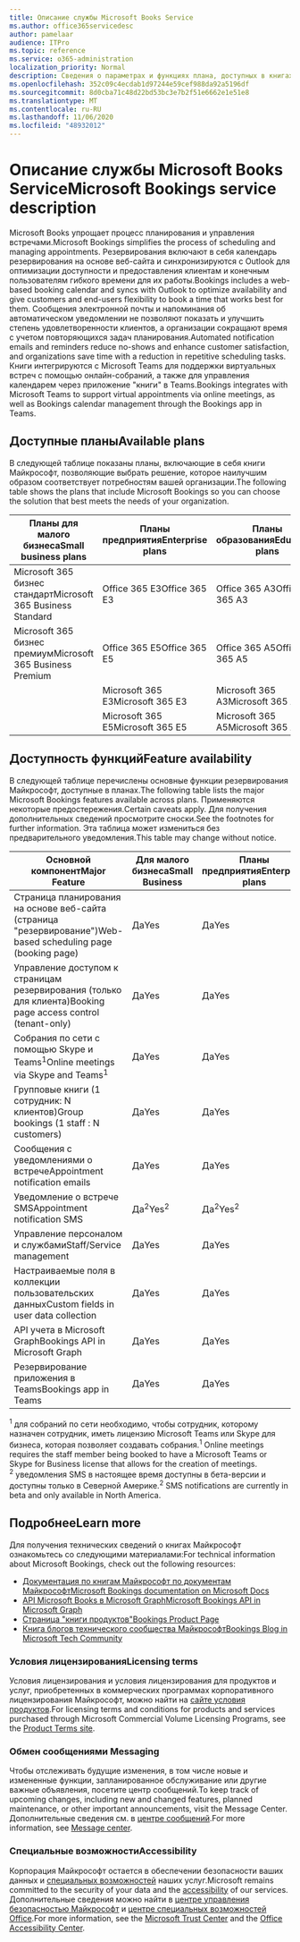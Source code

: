 ```yaml
---
title: Описание службы Microsoft Books Service
ms.author: office365servicedesc
author: pamelaar
audience: ITPro
ms.topic: reference
ms.service: o365-administration
localization_priority: Normal
description: Сведения о параметрах и функциях плана, доступных в книгах Майкрософт.
ms.openlocfilehash: 352c09c4ecdab1d97244e59cef988da92a5196df
ms.sourcegitcommit: 8d0cba71c48d22bd53bc3e7b2f51e6662e1e51e8
ms.translationtype: MT
ms.contentlocale: ru-RU
ms.lasthandoff: 11/06/2020
ms.locfileid: "48932012"
---
```

# <a name="microsoft-bookings-service-description"></a><span data-ttu-id="d849a-103">Описание службы Microsoft Books Service</span><span class="sxs-lookup"><span data-stu-id="d849a-103">Microsoft Bookings service description</span></span>

<span data-ttu-id="d849a-104">Microsoft Books упрощает процесс планирования и управления встречами.</span><span class="sxs-lookup"><span data-stu-id="d849a-104">Microsoft Bookings simplifies the process of scheduling and managing appointments.</span></span> <span data-ttu-id="d849a-105">Резервирования включают в себя календарь резервирования на основе веб-сайта и синхронизируются с Outlook для оптимизации доступности и предоставления клиентам и конечным пользователям гибкого времени для их работы.</span><span class="sxs-lookup"><span data-stu-id="d849a-105">Bookings includes a web-based booking calendar and syncs with Outlook to optimize availability and give customers and end-users flexibility to book a time that works best for them.</span></span> <span data-ttu-id="d849a-106">Сообщения электронной почты и напоминания об автоматическом уведомлении не позволяют показать и улучшить степень удовлетворенности клиентов, а организации сокращают время с учетом повторяющихся задач планирования.</span><span class="sxs-lookup"><span data-stu-id="d849a-106">Automated notification emails and reminders reduce no-shows and enhance customer satisfaction, and organizations save time with a reduction in repetitive scheduling tasks.</span></span> <span data-ttu-id="d849a-107">Книги интегрируются с Microsoft Teams для поддержки виртуальных встреч с помощью онлайн-собраний, а также для управления календарем через приложение "книги" в Teams.</span><span class="sxs-lookup"><span data-stu-id="d849a-107">Bookings integrates with Microsoft Teams to support virtual appointments via online meetings, as well as Bookings calendar management through the Bookings app in Teams.</span></span>

## <a name="available-plans"></a><span data-ttu-id="d849a-108">Доступные планы</span><span class="sxs-lookup"><span data-stu-id="d849a-108">Available plans</span></span>

<span data-ttu-id="d849a-109">В следующей таблице показаны планы, включающие в себя книги Майкрософт, позволяющие выбрать решение, которое наилучшим образом соответствует потребностям вашей организации.</span><span class="sxs-lookup"><span data-stu-id="d849a-109">The following table shows the plans that include Microsoft Bookings so you can choose the solution that best meets the needs of your organization.</span></span>

| <span data-ttu-id="d849a-110">Планы для малого бизнеса</span><span class="sxs-lookup"><span data-stu-id="d849a-110">Small business plans</span></span> | <span data-ttu-id="d849a-111">Планы предприятия</span><span class="sxs-lookup"><span data-stu-id="d849a-111">Enterprise plans</span></span> | <span data-ttu-id="d849a-112">Планы образования</span><span class="sxs-lookup"><span data-stu-id="d849a-112">Education plans</span></span> | <span data-ttu-id="d849a-113">Планы для разработчиков</span><span class="sxs-lookup"><span data-stu-id="d849a-113">Developer plans</span></span> |
| --- | --- | --- | --- |
| <span data-ttu-id="d849a-114">Microsoft 365 бизнес стандарт</span><span class="sxs-lookup"><span data-stu-id="d849a-114">Microsoft 365 Business Standard</span></span> | <span data-ttu-id="d849a-115">Office 365 E3</span><span class="sxs-lookup"><span data-stu-id="d849a-115">Office 365 E3</span></span> | <span data-ttu-id="d849a-116">Office 365 A3</span><span class="sxs-lookup"><span data-stu-id="d849a-116">Office 365 A3</span></span> | <span data-ttu-id="d849a-117">Microsoft 365 бизнес стандарт</span><span class="sxs-lookup"><span data-stu-id="d849a-117">Microsoft 365 Business Standard</span></span> |
| <span data-ttu-id="d849a-118">Microsoft 365 бизнес премиум</span><span class="sxs-lookup"><span data-stu-id="d849a-118">Microsoft 365 Business Premium</span></span> | <span data-ttu-id="d849a-119">Office 365 E5</span><span class="sxs-lookup"><span data-stu-id="d849a-119">Office 365 E5</span></span> | <span data-ttu-id="d849a-120">Office 365 A5</span><span class="sxs-lookup"><span data-stu-id="d849a-120">Office 365 A5</span></span> | <span data-ttu-id="d849a-121">Microsoft 365 бизнес премиум</span><span class="sxs-lookup"><span data-stu-id="d849a-121">Microsoft 365 Business Premium</span></span> |
|  | <span data-ttu-id="d849a-122">Microsoft 365 E3</span><span class="sxs-lookup"><span data-stu-id="d849a-122">Microsoft 365 E3</span></span> | <span data-ttu-id="d849a-123">Microsoft 365 A3</span><span class="sxs-lookup"><span data-stu-id="d849a-123">Microsoft 365 A3</span></span> |  |
|  | <span data-ttu-id="d849a-124">Microsoft 365 E5</span><span class="sxs-lookup"><span data-stu-id="d849a-124">Microsoft 365 E5</span></span> | <span data-ttu-id="d849a-125">Microsoft 365 A5</span><span class="sxs-lookup"><span data-stu-id="d849a-125">Microsoft 365 A5</span></span> |  |

## <a name="feature-availability"></a><span data-ttu-id="d849a-126">Доступность функций</span><span class="sxs-lookup"><span data-stu-id="d849a-126">Feature availability</span></span>

<span data-ttu-id="d849a-127">В следующей таблице перечислены основные функции резервирования Майкрософт, доступные в планах.</span><span class="sxs-lookup"><span data-stu-id="d849a-127">The following table lists the major Microsoft Bookings features available across plans.</span></span> <span data-ttu-id="d849a-128">Применяются некоторые предостережения.</span><span class="sxs-lookup"><span data-stu-id="d849a-128">Certain caveats apply.</span></span> <span data-ttu-id="d849a-129">Для получения дополнительных сведений просмотрите сноски.</span><span class="sxs-lookup"><span data-stu-id="d849a-129">See the footnotes for further information.</span></span> <span data-ttu-id="d849a-130">Эта таблица может измениться без предварительного уведомления.</span><span class="sxs-lookup"><span data-stu-id="d849a-130">This table may change without notice.</span></span>

| <span data-ttu-id="d849a-131">Основной компонент</span><span class="sxs-lookup"><span data-stu-id="d849a-131">Major Feature</span></span> | <span data-ttu-id="d849a-132">Для малого бизнеса</span><span class="sxs-lookup"><span data-stu-id="d849a-132">Small Business</span></span> | <span data-ttu-id="d849a-133">Планы предприятия</span><span class="sxs-lookup"><span data-stu-id="d849a-133">Enterprise plans</span></span> | <span data-ttu-id="d849a-134">GCC</span><span class="sxs-lookup"><span data-stu-id="d849a-134">GCC</span></span> | <span data-ttu-id="d849a-135">GCC High</span><span class="sxs-lookup"><span data-stu-id="d849a-135">GCC-High</span></span> | <span data-ttu-id="d849a-136">DOD</span><span class="sxs-lookup"><span data-stu-id="d849a-136">DOD</span></span> | <span data-ttu-id="d849a-137">Образование</span><span class="sxs-lookup"><span data-stu-id="d849a-137">Education</span></span> |
| --- | --- | --- | --- | --- | --- | --- |
| <span data-ttu-id="d849a-138">Страница планирования на основе веб-сайта (страница "резервирование")</span><span class="sxs-lookup"><span data-stu-id="d849a-138">Web-based scheduling page (booking page)</span></span> | <span data-ttu-id="d849a-139">Да</span><span class="sxs-lookup"><span data-stu-id="d849a-139">Yes</span></span> | <span data-ttu-id="d849a-140">Да</span><span class="sxs-lookup"><span data-stu-id="d849a-140">Yes</span></span> | <span data-ttu-id="d849a-141">Да</span><span class="sxs-lookup"><span data-stu-id="d849a-141">Yes</span></span> | <span data-ttu-id="d849a-142">Нет</span><span class="sxs-lookup"><span data-stu-id="d849a-142">No</span></span> | <span data-ttu-id="d849a-143">Нет</span><span class="sxs-lookup"><span data-stu-id="d849a-143">No</span></span> | <span data-ttu-id="d849a-144">Да</span><span class="sxs-lookup"><span data-stu-id="d849a-144">Yes</span></span> |
| <span data-ttu-id="d849a-145">Управление доступом к страницам резервирования (только для клиента)</span><span class="sxs-lookup"><span data-stu-id="d849a-145">Booking page access control (tenant-only)</span></span> | <span data-ttu-id="d849a-146">Да</span><span class="sxs-lookup"><span data-stu-id="d849a-146">Yes</span></span> | <span data-ttu-id="d849a-147">Да</span><span class="sxs-lookup"><span data-stu-id="d849a-147">Yes</span></span> | <span data-ttu-id="d849a-148">Да</span><span class="sxs-lookup"><span data-stu-id="d849a-148">Yes</span></span> | <span data-ttu-id="d849a-149">Нет</span><span class="sxs-lookup"><span data-stu-id="d849a-149">No</span></span> | <span data-ttu-id="d849a-150">Нет</span><span class="sxs-lookup"><span data-stu-id="d849a-150">No</span></span> | <span data-ttu-id="d849a-151">Да</span><span class="sxs-lookup"><span data-stu-id="d849a-151">Yes</span></span> |
| <span data-ttu-id="d849a-152">Собрания по сети с помощью Skype и Teams<sup>1</sup></span><span class="sxs-lookup"><span data-stu-id="d849a-152">Online meetings via Skype and Teams<sup>1</sup></span></span> <br/> | <span data-ttu-id="d849a-153">Да</span><span class="sxs-lookup"><span data-stu-id="d849a-153">Yes</span></span> | <span data-ttu-id="d849a-154">Да</span><span class="sxs-lookup"><span data-stu-id="d849a-154">Yes</span></span> | <span data-ttu-id="d849a-155">Да</span><span class="sxs-lookup"><span data-stu-id="d849a-155">Yes</span></span> | <span data-ttu-id="d849a-156">Нет</span><span class="sxs-lookup"><span data-stu-id="d849a-156">No</span></span> | <span data-ttu-id="d849a-157">Нет</span><span class="sxs-lookup"><span data-stu-id="d849a-157">No</span></span> | <span data-ttu-id="d849a-158">Да</span><span class="sxs-lookup"><span data-stu-id="d849a-158">Yes</span></span> |
| <span data-ttu-id="d849a-159">Групповые книги (1 сотрудник: N клиентов)</span><span class="sxs-lookup"><span data-stu-id="d849a-159">Group bookings (1 staff : N customers)</span></span> | <span data-ttu-id="d849a-160">Да</span><span class="sxs-lookup"><span data-stu-id="d849a-160">Yes</span></span> | <span data-ttu-id="d849a-161">Да</span><span class="sxs-lookup"><span data-stu-id="d849a-161">Yes</span></span> | <span data-ttu-id="d849a-162">Да</span><span class="sxs-lookup"><span data-stu-id="d849a-162">Yes</span></span> | <span data-ttu-id="d849a-163">Нет</span><span class="sxs-lookup"><span data-stu-id="d849a-163">No</span></span> | <span data-ttu-id="d849a-164">Нет</span><span class="sxs-lookup"><span data-stu-id="d849a-164">No</span></span> | <span data-ttu-id="d849a-165">Да</span><span class="sxs-lookup"><span data-stu-id="d849a-165">Yes</span></span> |
| <span data-ttu-id="d849a-166">Сообщения с уведомлениями о встрече</span><span class="sxs-lookup"><span data-stu-id="d849a-166">Appointment notification emails</span></span> | <span data-ttu-id="d849a-167">Да</span><span class="sxs-lookup"><span data-stu-id="d849a-167">Yes</span></span> | <span data-ttu-id="d849a-168">Да</span><span class="sxs-lookup"><span data-stu-id="d849a-168">Yes</span></span> | <span data-ttu-id="d849a-169">Да</span><span class="sxs-lookup"><span data-stu-id="d849a-169">Yes</span></span> | <span data-ttu-id="d849a-170">Нет</span><span class="sxs-lookup"><span data-stu-id="d849a-170">No</span></span> | <span data-ttu-id="d849a-171">Нет</span><span class="sxs-lookup"><span data-stu-id="d849a-171">No</span></span> | <span data-ttu-id="d849a-172">Да</span><span class="sxs-lookup"><span data-stu-id="d849a-172">Yes</span></span> |
| <span data-ttu-id="d849a-173">Уведомление о встрече SMS</span><span class="sxs-lookup"><span data-stu-id="d849a-173">Appointment notification SMS</span></span> | <span data-ttu-id="d849a-174">Да<sup>2</sup></span><span class="sxs-lookup"><span data-stu-id="d849a-174">Yes<sup>2</sup></span></span> <br/> | <span data-ttu-id="d849a-175">Да<sup>2</sup></span><span class="sxs-lookup"><span data-stu-id="d849a-175">Yes<sup>2</sup></span></span> <br/> | <span data-ttu-id="d849a-176">Да<sup>2</sup></span><span class="sxs-lookup"><span data-stu-id="d849a-176">Yes<sup>2</sup></span></span> <br/> | <span data-ttu-id="d849a-177">Нет</span><span class="sxs-lookup"><span data-stu-id="d849a-177">No</span></span> | <span data-ttu-id="d849a-178">Нет</span><span class="sxs-lookup"><span data-stu-id="d849a-178">No</span></span> | <span data-ttu-id="d849a-179">Да</span><span class="sxs-lookup"><span data-stu-id="d849a-179">Yes</span></span> |
| <span data-ttu-id="d849a-180">Управление персоналом и службами</span><span class="sxs-lookup"><span data-stu-id="d849a-180">Staff/Service management</span></span> | <span data-ttu-id="d849a-181">Да</span><span class="sxs-lookup"><span data-stu-id="d849a-181">Yes</span></span> | <span data-ttu-id="d849a-182">Да</span><span class="sxs-lookup"><span data-stu-id="d849a-182">Yes</span></span> | <span data-ttu-id="d849a-183">Да</span><span class="sxs-lookup"><span data-stu-id="d849a-183">Yes</span></span> | <span data-ttu-id="d849a-184">Нет</span><span class="sxs-lookup"><span data-stu-id="d849a-184">No</span></span> | <span data-ttu-id="d849a-185">Нет</span><span class="sxs-lookup"><span data-stu-id="d849a-185">No</span></span> | <span data-ttu-id="d849a-186">Да</span><span class="sxs-lookup"><span data-stu-id="d849a-186">Yes</span></span> |
| <span data-ttu-id="d849a-187">Настраиваемые поля в коллекции пользовательских данных</span><span class="sxs-lookup"><span data-stu-id="d849a-187">Custom fields in user data collection</span></span> | <span data-ttu-id="d849a-188">Да</span><span class="sxs-lookup"><span data-stu-id="d849a-188">Yes</span></span> | <span data-ttu-id="d849a-189">Да</span><span class="sxs-lookup"><span data-stu-id="d849a-189">Yes</span></span> | <span data-ttu-id="d849a-190">Да</span><span class="sxs-lookup"><span data-stu-id="d849a-190">Yes</span></span> | <span data-ttu-id="d849a-191">Нет</span><span class="sxs-lookup"><span data-stu-id="d849a-191">No</span></span> | <span data-ttu-id="d849a-192">Нет</span><span class="sxs-lookup"><span data-stu-id="d849a-192">No</span></span> | <span data-ttu-id="d849a-193">Да</span><span class="sxs-lookup"><span data-stu-id="d849a-193">Yes</span></span> |
| <span data-ttu-id="d849a-194">API учета в Microsoft Graph</span><span class="sxs-lookup"><span data-stu-id="d849a-194">Bookings API in Microsoft Graph</span></span> | <span data-ttu-id="d849a-195">Да</span><span class="sxs-lookup"><span data-stu-id="d849a-195">Yes</span></span> | <span data-ttu-id="d849a-196">Да</span><span class="sxs-lookup"><span data-stu-id="d849a-196">Yes</span></span> | <span data-ttu-id="d849a-197">Нет</span><span class="sxs-lookup"><span data-stu-id="d849a-197">No</span></span> | <span data-ttu-id="d849a-198">Нет</span><span class="sxs-lookup"><span data-stu-id="d849a-198">No</span></span> | <span data-ttu-id="d849a-199">Нет</span><span class="sxs-lookup"><span data-stu-id="d849a-199">No</span></span> | <span data-ttu-id="d849a-200">Да</span><span class="sxs-lookup"><span data-stu-id="d849a-200">Yes</span></span> |
| <span data-ttu-id="d849a-201">Резервирование приложения в Teams</span><span class="sxs-lookup"><span data-stu-id="d849a-201">Bookings app in Teams</span></span> | <span data-ttu-id="d849a-202">Да</span><span class="sxs-lookup"><span data-stu-id="d849a-202">Yes</span></span> | <span data-ttu-id="d849a-203">Да</span><span class="sxs-lookup"><span data-stu-id="d849a-203">Yes</span></span> | <span data-ttu-id="d849a-204">Нет</span><span class="sxs-lookup"><span data-stu-id="d849a-204">No</span></span> | <span data-ttu-id="d849a-205">Нет</span><span class="sxs-lookup"><span data-stu-id="d849a-205">No</span></span> | <span data-ttu-id="d849a-206">Нет</span><span class="sxs-lookup"><span data-stu-id="d849a-206">No</span></span> | <span data-ttu-id="d849a-207">Да</span><span class="sxs-lookup"><span data-stu-id="d849a-207">Yes</span></span> |

<span data-ttu-id="d849a-208"><sup>1</sup> для собраний по сети необходимо, чтобы сотрудник, которому назначен сотрудник, иметь лицензию Microsoft Teams или Skype для бизнеса, которая позволяет создавать собрания.</span><span class="sxs-lookup"><span data-stu-id="d849a-208"><sup>1</sup> Online meetings requires the staff member being booked to have a Microsoft Teams or Skype for Business license that allows for the creation of meetings.</span></span>
<br/><span data-ttu-id="d849a-209"><sup>2</sup> уведомления SMS в настоящее время доступны в бета-версии и доступны только в Северной Америке.</span><span class="sxs-lookup"><span data-stu-id="d849a-209"><sup>2</sup> SMS notifications are currently in beta and only available in North America.</span></span>

## <a name="learn-more"></a><span data-ttu-id="d849a-210">Подробнее</span><span class="sxs-lookup"><span data-stu-id="d849a-210">Learn more</span></span>

<span data-ttu-id="d849a-211">Для получения технических сведений о книгах Майкрософт ознакомьтесь со следующими материалами:</span><span class="sxs-lookup"><span data-stu-id="d849a-211">For technical information about Microsoft Bookings, check out the following resources:</span></span>

- [<span data-ttu-id="d849a-212">Документация по книгам Майкрософт по документам Майкрософт</span><span class="sxs-lookup"><span data-stu-id="d849a-212">Microsoft Bookings documentation on Microsoft Docs</span></span>](https://docs.microsoft.com/microsoft-365/bookings/bookings-overview?view=o365-worldwide)
- [<span data-ttu-id="d849a-213">API Microsoft Books в Microsoft Graph</span><span class="sxs-lookup"><span data-stu-id="d849a-213">Microsoft Bookings API in Microsoft Graph</span></span>](https://docs.microsoft.com/graph/api/resources/booking-api-overview?view=graph-rest-beta)
- [<span data-ttu-id="d849a-214">Страница "книги продуктов"</span><span class="sxs-lookup"><span data-stu-id="d849a-214">Bookings Product Page</span></span>](https://www.microsoft.com/microsoft-365/business/scheduling-and-booking-app)
- [<span data-ttu-id="d849a-215">Книга блогов технического сообщества Майкрософт</span><span class="sxs-lookup"><span data-stu-id="d849a-215">Bookings Blog in Microsoft Tech Community</span></span>](https://techcommunity.microsoft.com/t5/microsoft-bookings-blog/bg-p/Office365BusinessAppsBlog)

### <a name="licensing-terms"></a><span data-ttu-id="d849a-216">Условия лицензирования</span><span class="sxs-lookup"><span data-stu-id="d849a-216">Licensing terms</span></span>

<span data-ttu-id="d849a-217">Условия лицензирования и условия лицензирования для продуктов и услуг, приобретенных в коммерческих программах корпоративного лицензирования Майкрософт, можно найти на [сайте условия продуктов](https://www.microsoft.com/microsoft-365).</span><span class="sxs-lookup"><span data-stu-id="d849a-217">For licensing terms and conditions for products and services purchased through Microsoft Commercial Volume Licensing Programs, see the [Product Terms site](https://www.microsoft.com/microsoft-365).</span></span>

### <a name="messaging"></a><span data-ttu-id="d849a-218">Обмен сообщениями </span><span class="sxs-lookup"><span data-stu-id="d849a-218">Messaging</span></span>

<span data-ttu-id="d849a-219">Чтобы отслеживать будущие изменения, в том числе новые и измененные функции, запланированное обслуживание или другие важные объявления, посетите центр сообщений.</span><span class="sxs-lookup"><span data-stu-id="d849a-219">To keep track of upcoming changes, including new and changed features, planned maintenance, or other important announcements, visit the Message Center.</span></span> <span data-ttu-id="d849a-220">Дополнительные сведения см. в [центре сообщений](https://docs.microsoft.com/microsoft-365/admin/manage/message-center).</span><span class="sxs-lookup"><span data-stu-id="d849a-220">For more information, see [Message center](https://docs.microsoft.com/microsoft-365/admin/manage/message-center).</span></span>

### <a name="accessibility"></a><span data-ttu-id="d849a-221">Специальные возможности</span><span class="sxs-lookup"><span data-stu-id="d849a-221">Accessibility</span></span>

<span data-ttu-id="d849a-222">Корпорация Майкрософт остается в обеспечении безопасности ваших данных и [специальных возможностей](https://www.microsoft.com/trust-center/compliance/accessibility) наших услуг.</span><span class="sxs-lookup"><span data-stu-id="d849a-222">Microsoft remains committed to the security of your data and the [accessibility](https://www.microsoft.com/trust-center/compliance/accessibility) of our services.</span></span> <span data-ttu-id="d849a-223">Дополнительные сведения можно найти в [центре управления безопасностью Майкрософт](https://www.microsoft.com/trust-center) и [центре специальных возможностей Office](https://support.office.com/article/ecab0fcf-d143-4fe8-a2ff-6cd596bddc6d).</span><span class="sxs-lookup"><span data-stu-id="d849a-223">For more information, see the [Microsoft Trust Center](https://www.microsoft.com/trust-center) and the [Office Accessibility Center](https://support.office.com/article/ecab0fcf-d143-4fe8-a2ff-6cd596bddc6d).</span></span>
